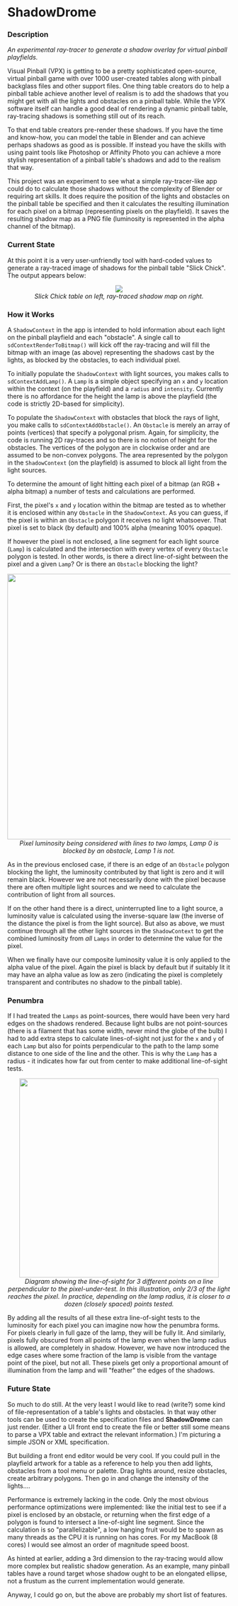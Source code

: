 # ShadowDrome

### Description
<i>An experimental ray-tracer to generate a shadow overlay for virtual pinball playfields.</i>

Visual Pinball (VPX) is getting to be a pretty sophisticated open-source, virtual pinball game with over 1000 user-created tables along with pinball backglass files and other support files. One thing table creators do to help a pinball table achieve another level of realism is to add the shadows that you might get with all the lights and obstacles on a pinball table. While the VPX software itself can handle a good deal of rendering a dynamic pinball table, ray-tracing shadows is something still out of its reach.

To that end table creators pre-render these shadows. If you have the time and know-how, you can model the table in Blender and can achieve perhaps shadows as good as is possible. If instead you have the skills with using paint tools like Photoshop or Affinity Photo you can achieve a more stylish representation of a pinball table's shadows and add to the realism that way.

This project was an experiment to see what a simple ray-tracer-like app could do to calculate those shadows without the complexity of Blender or requiring art skills. It does require the position of the lights and obstacles on the pinball table be specified and then it calculates the resulting illumination for each pixel on a bitmap (representing pixels on the playfield). It saves the resulting shadow map as a PNG file (luminosity is represented in the alpha channel of the bitmap).

### Current State

At this point it is a very user-unfriendly tool with hard-coded values to generate a ray-traced image of shadows for the pinball table "Slick Chick". The output appears below:

<p align="center">
<img src="https://github.com/EngineersNeedArt/ShadowDrome/blob/ff1d766c13492eaf3de062e49f511090166c9bb6/Images/SlickChickAndShadows.jpg">
  <br>
<i>Slick Chick table on left, ray-traced shadow map on right.</i>
</p>

### How it Works

A `ShadowContext` in the app is intended to hold information about each light on the pinball playfield and each "obstacle". A single call to `sdContextRenderToBitmap()` will kick off the ray-tracing and will fill the bitmap with an image (as above) representing the shadows cast by the lights, as blocked by the obstacles, to each individual pixel.

To initially populate the `ShadowContext` with light sources, you makes calls to `sdContextAddLamp()`. A `Lamp` is a simple object specifying an `x` and `y` location within the context (on the playfield) and a `radius` and `intensity`. Currently there is no affordance for the height the lamp is above the playfield (the code is strictly 2D-based for simplicity).

To populate the `ShadowContext` with obstacles that block the rays of light, you make calls to `sdContextAddObstacle()`. An `Obstacle` is merely an array of points (vertices) that specify a polygonal prism. Again, for simplicity, the code is running 2D ray-traces and so there is no notion of height for the obstacles. The vertices of the polygon are in clockwise order and are assumed to be non-convex polygons. The area represented by the polygon in the `ShadowContext` (on the playfield) is assumed to block all light from the light sources.

To determine the amount of light hitting each pixel of a bitmap (an RGB + alpha bitmap) a number of tests and calculations are performed.

First, the pixel's `x` and `y` location within the bitmap are tested as to whether it is enclosed within any `Obstacle` in the `ShadowContext`. As you can guess, if the pixel is within an `Obstacle` polygon it receives no light whatsoever. That pixel is set to black (by default) and 100% alpha (meaning 100% opaque).

If however the pixel is not enclosed, a line segment for each light source (`Lamp`) is calculated and the intersection with every vertex of every `Obstacle` polygon is tested. In other words, is there a direct line-of-sight between the pixel and a given `Lamp`? Or is there an `Obstacle` blocking the light?

<p align="center">
<img width="600" src="https://github.com/EngineersNeedArt/ShadowDrome/blob/e905c9ed3cd2adc68bee64f35212d8c1770c882e/Images/Diagram1.jpg">
  <br>
<i>Pixel luminosity being considered with lines to two lamps, Lamp 0 is blocked by an obstacle, Lamp 1 is not.</i>
</p>

As in the previous enclosed case, if there is an edge of an `Obstacle` polygon blocking the light, the luminosity contributed by that light is zero and it will remain black. However we are not necessarily done with the pixel because there are often multiple light sources and we need to calculate the contribution of light from all sources.

If on the other hand there is a direct, uninterrupted line to a light source, a luminosity value is calculated using the inverse-square law (the inverse of the distance the pixel is from the light source). But also as above, we must continue through all the other light sources in the `ShadowContext` to get the combined luminosity from *all* `Lamps` in order to determine the value for the pixel.

When we finally have our composite luminosity value it is only applied to the alpha value of the pixel. Again the pixel is black by default but if suitably lit it may have an alpha value as low as zero (indicating the pixel is completely transparent and contributes no shadow to the pinball table).

### Penumbra

If I had treated the `Lamps` as point-sources, there would have been very hard edges on the shadows rendered. Because light bulbs are not point-sources (there is a filament that has some width, never mind the globe of the bulb) I had to add extra steps to calculate lines-of-sight not just for the `x` and `y` of each `Lamp` but also for points perpendicular to the path to the lamp some distance to one side of the line and the other. This is why the `Lamp` has a radius - it indicates how far out from center to make additional line-of-sight tests.

<p align="center">
<img width="450" src="https://github.com/EngineersNeedArt/ShadowDrome/blob/425157493b331ad5b5cd677be6188ec1877ffd73/Images/Diagram2.jpg">
  <br>
<i>Diagram showing the line-of-sight for 3 different points on a line perpendicular to the pixel-under-test. In this illustration, only 2/3 of the light reaches the pixel. In practice, depending on the lamp radius, it is closer to a dozen (closely spaced) points tested.</i>
</p>

By adding all the results of all these extra line-of-sight tests to the luminosity for each pixel you can imagine now how the penumbra forms. For pixels clearly in full gaze of the lamp, they will be fully lit. And similarly, pixels fully obscured from all points of the lamp even when the lamp radius is allowed, are completely in shadow. However, we have now introduced the edge cases where some fraction of the lamp is visible from the vantage point of the pixel, but not all. These pixels get only a proportional amount of illumination from the lamp and will "feather" the edges of the shadows.

### Future State

So much to do still. At the very least I would like to read (write?) some kind of file-representation of a table's lights and obstacles. In that way other tools can be used to create the specification files and **ShadowDrome** can just render. (Either a UI front end to create the file or better still some means to parse a VPX table and extract the relevant information.) I'm picturing a simple JSON or XML specification.

But building a front end editor would be very cool. If you could pull in the playfield artwork for a table as a reference to help you then add lights, obstacles from a tool menu or palette. Drag lights around, resize obstacles, create arbitrary polygons. Then go in and change the intensity of the lights....

Performance is extremely lacking in the code. Only the most obvious performance optimizations were implemented: like the initial test to see if a pixel is enclosed by an obstacle, or returning when the first edge of a polygon is found to intersect a line-of-sight line segment. Since the calculation is so "parallelizable", a low hanging fruit would be to spawn as many threads as the CPU it is running on has cores. For my MacBook (8 cores) I would see almost an order of magnitude speed boost.

As hinted at earlier, adding a 3rd dimension to the ray-tracing would allow more complex but realistic shadow generation. As an example, many pinball tables have a round target whose shadow ought to be an elongated ellipse, not a frustum as the current implementation would generate.

Anyway, I could go on, but the above are probably my short list of features.
